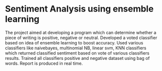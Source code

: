 # Sentiment Analysis using ensemble learning

The project aimed at developing a program which can determine whether a piece of writing is positive, negative or neutral. Developed a voted classifier based on idea of ensemble learning to boost accuracy. Used various classifiers like naivebayes, multinomial NB, linear svm,  KNN classifiers which returned classified sentiment based on vote of various classifiers results.  Trained all classifiers positive and negative dataset using  bag of words. Report is produced in real time.

